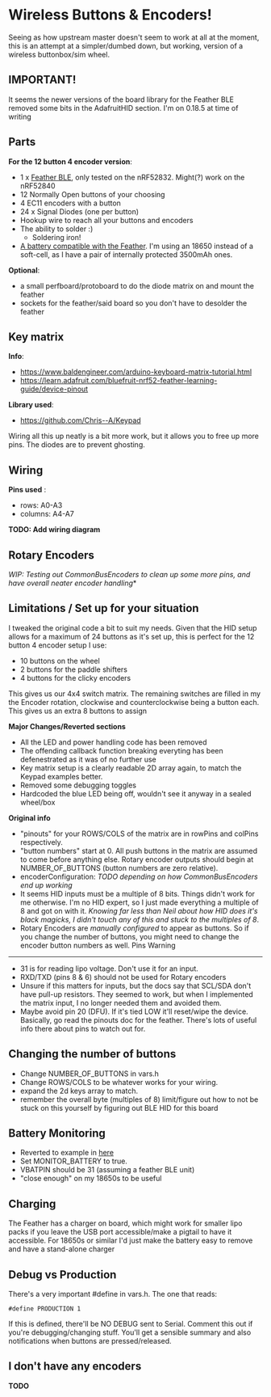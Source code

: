 Wireless Buttons & Encoders!
=========================================

Seeing as how upstream master doesn't seem to work at all at the moment, this is an attempt at a simpler/dumbed down, but working, version of a wireless buttonbox/sim wheel.

**IMPORTANT**!
--------

It seems the newer versions of the board library for the Feather BLE removed some bits in the AdafruitHID section. I'm on 0.18.5 at time of writing

Parts
-----
**For the 12 button 4 encoder version**:
 - 1 x [Feather BLE](https://www.adafruit.com/product/3406), only tested on the nRF52832. Might(?) work on the nRF52840
 - 12 Normally Open buttons of your choosing
 - 4 EC11 encoders with a button
 - 24 x Signal Diodes (one per button)
 - Hookup wire to reach all your buttons and encoders
 - The ability to solder :)
   - Soldering iron! 
 - [A battery compatible with the Feather](https://learn.adafruit.com/bluefruit-nrf52-feather-learning-guide/power-management). I'm using an 18650 instead of a soft-cell, as I have a pair of internally protected 3500mAh ones. 

 **Optional**:
  - a small perfboard/protoboard to do the diode matrix on and mount the feather
  - sockets for the feather/said board so you don't have to desolder the feather

Key matrix
------------
**Info**: 
- https://www.baldengineer.com/arduino-keyboard-matrix-tutorial.html
- https://learn.adafruit.com/bluefruit-nrf52-feather-learning-guide/device-pinout

**Library used**: 
- https://github.com/Chris--A/Keypad

Wiring all this up neatly is a bit more work, but it allows you to free up more pins. The diodes are to prevent ghosting.

Wiring
---------
**Pins used** :
 - rows: A0-A3 
 - columns: A4-A7

**TODO: Add wiring diagram**

Rotary Encoders
---------------------

*WIP: Testing out CommonBusEncoders to clean up some more pins, and have overall neater encoder handling**


Limitations / Set up for your situation
---------------------------------------

I tweaked the original code a bit to suit my needs. Given that the HID setup allows for a maximum of 24 buttons as it's set up, this is perfect for the 12 button 4 encoder setup I use:
- 10 buttons on the wheel
- 2 buttons for the paddle shifters
- 4 buttons for the clicky encoders

This gives us our 4x4 switch matrix. The remaining switches are filled in my the Encoder rotation, clockwise and counterclockwise being a button each. This gives us an extra 8 buttons to assign

**Major Changes/Reverted sections**
- All the LED and power handling code has been removed
- The offending callback function breaking everyting has been defenestrated as it was of no further use
- Key matrix setup is a clearly readable 2D array again, to match the Keypad examples better.
- Removed some debugging toggles
- Hardcoded the blue LED being off, wouldn't see it anyway in a sealed wheel/box

**Original info**
 - "pinouts" for your ROWS/COLS of the matrix are in rowPins and colPins respectively.
 - "button numbers" start at 0. All push buttons in the matrix are assumed to come before anything else. Rotary encoder outputs should begin at NUMBER_OF_BUTTONS (button numbers are zero relative).
 - encoderConfiguration:
  *TODO depending on how CommonBusEncoders end up working*
 - It seems HID inputs must be a multiple of 8 bits. Things didn't work for me otherwise. I'm no HID expert, so I just made everything a multiple of 8 and got on with it.  *Knowing far less than Neil about how HID does it's black magicks, I didn't touch any of this and stuck to the multiples of 8*.
 - Rotary Encoders are *manually configured* to appear as buttons.  So if you change the number of buttons, you might need to change the encoder button numbers as well.
Pins Warning
------------
- 31 is for reading lipo voltage. Don't use it for an input. 
- RXD/TXD (pins 8 & 6) should not be used for Rotary encoders
- Unsure if this matters for inputs, but the docs say that SCL/SDA don't have pull-up resistors. They seemed to work, but when I implemented the matrix input, I no longer needed them and avoided them.
- Maybe avoid pin 20 (DFU). If it's tied LOW it'll reset/wipe the device. Basically, go read the pinouts doc for the feather. There's lots of useful info there about pins to watch out for.

Changing the number of buttons
------------------------------
- Change NUMBER_OF_BUTTONS in vars.h
- Change ROWS/COLS to be whatever works for your wiring.
- expand the 2d keys array to match.
- remember the overall byte (multiples of 8) limit/figure out how to not be stuck on this yourself by figuring out BLE HID for this board

Battery Monitoring
------------------
 - Reverted to example in [here](https://learn.adafruit.com/bluefruit-nrf52-feather-learning-guide/nrf52-adc)
 - Set MONITOR_BATTERY to true.
 - VBATPIN should be 31 (assuming a feather BLE unit)
 - "close enough" on my 18650s to be useful

Charging
--------
The Feather has a charger on board, which might work for smaller lipo packs if you leave the USB port accessible/make a pigtail to have it accessible. For 18650s or similar I'd just make the battery easy to remove and have a stand-alone charger

Debug vs Production
-------------------

There's a very important #define in vars.h.
The one that reads:

```
#define PRODUCTION 1
```

If this is defined, there'll be NO DEBUG sent to Serial.
Comment this out if you're debugging/changing stuff. You'll get a sensible summary and also notifications when buttons are pressed/released.


I don't have any encoders
-------------------------

**TODO**

